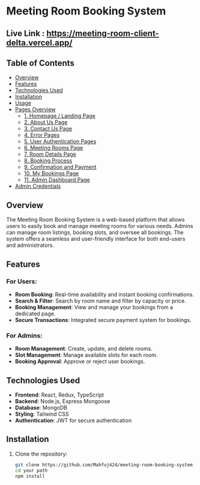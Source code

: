 # Meeting Room Booking System

## Live Link : https://meeting-room-client-delta.vercel.app/

## Table of Contents

- [Overview](#overview)
- [Features](#features)
- [Technologies Used](#technologies-used)
- [Installation](#installation)
- [Usage](#usage)
- [Pages Overview](#pages-overview)
  - [1. Homepage / Landing Page](#1-homepage--landing-page)
  - [2. About Us Page](#2-about-us-page)
  - [3. Contact Us Page](#3-contact-us-page)
  - [4. Error Pages](#4-error-pages)
  - [5. User Authentication Pages](#5-user-authentication-pages)
  - [6. Meeting Rooms Page](#6-meeting-rooms-page)
  - [7. Room Details Page](#7-room-details-page)
  - [8. Booking Process](#8-booking-process)
  - [9. Confirmation and Payment](#9-confirmation-and-payment)
  - [10. My Bookings Page](#10-my-bookings-page)
  - [11. Admin Dashboard Page](#11-admin-dashboard-page)
- [Admin Credentials](#admin-credentials)

## Overview

The Meeting Room Booking System is a web-based platform that allows users to easily book and manage meeting rooms for various needs. Admins can manage room listings, booking slots, and oversee all bookings. The system offers a seamless and user-friendly interface for both end-users and administrators.

## Features

### For Users:

- **Room Booking**: Real-time availability and instant booking confirmations.
- **Search & Filter**: Search by room name and filter by capacity or price.
- **Booking Management**: View and manage your bookings from a dedicated page.
- **Secure Transactions**: Integrated secure payment system for bookings.

### For Admins:

- **Room Management**: Create, update, and delete rooms.
- **Slot Management**: Manage available slots for each room.
- **Booking Approval**: Approve or reject user bookings.

## Technologies Used

- **Frontend**: React, Redux, TypeScript
- **Backend**: Node.js, Express Mongoose
- **Database**: MongoDB 
- **Styling**: Tailwind CSS
- **Authentication**: JWT for secure authentication

## Installation

1. Clone the repository:
   ```bash
   git clone https://github.com/Mahfuj424/meeting-room-booking-system
   cd your path
   npm install
   ```
